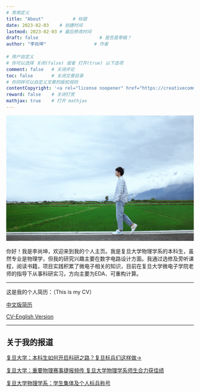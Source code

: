 ```yaml
---
# 常用定义
title: "About"           # 标题
date: 2023-02-03    # 创建时间
lastmod: 2023-02-03 # 最后修改时间
draft: false                       # 是否是草稿？
author: "李尚坤"                  # 作者

# 用户自定义
# 你可以选择 关闭(false) 或者 打开(true) 以下选项
comment: false   # 关闭评论
toc: false       # 关闭文章目录
# 你同样可以自定义文章的版权规则
contentCopyright: '<a rel="license noopener" href="https://creativecommons.org/licenses/by-nc-nd/4.0/" target="_blank">CC BY-NC-ND 4.0</a>'
reward: false	 # 关闭打赏
mathjax: true    # 打开 mathjax
---
```


![](/imag/简介/IMG_0001.JPG)

你好！我是李尚坤，欢迎来到我的个人主页。我是复旦大学物理学系的本科生，虽然专业是物理学，但我的研究兴趣主要在数字电路设计方面。我通过选修及旁听课程，阅读书籍，项目实践积累了微电子相关的知识，目前在复旦大学微电子学院老师的指导下从事科研实习，方向主要为EDA、可重构计算。

---

这是我的个人简历：（This is my CV）

[中文版简历](/pdf/简介/中文版CV.pdf)

[CV-English Version](/pdf/简介/CV_English_Version.pdf)

---

## 关于我的报道

[复旦大学：本科生如何开启科研之路？复旦标兵们这样做→](https://news.fudan.edu.cn/2023/0205/c5a133834/page.htm)

[复旦大学：重要物理赛事捷报频传 复旦大学物理学系师生合力获佳绩](https://news.fudan.edu.cn/2021/0831/c5a109937/page.htm)

[复旦大学物理学系：学生集体及个人标兵称号](https://mp.weixin.qq.com/s/5L9K5NGK-5G6w1R6nhbJTA)
